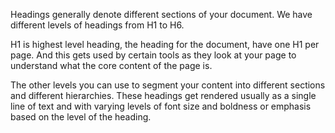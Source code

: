 Headings generally denote different sections of your document.
We have different levels of headings from H1 to H6.

H1 is highest level heading, the heading for the document, have one H1 per page.
And this gets used by certain tools as they look at your page to understand what the core content of the page is. 

The other levels you can use to segment your content into different sections and different hierarchies. These headings get rendered usually as a single line of text and with varying levels of font size and boldness or emphasis based on the level of the heading.
